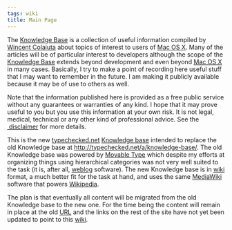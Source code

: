 ```yaml
---
tags: wiki
title: Main Page
---
```


The [Knowledge Base](/wiki/Knowledge_Base) is a collection of useful information compiled by [Wincent Colaiuta](/wiki/Wincent_Colaiuta) about topics of interest to users of [Mac OS X](/wiki/Mac_OS_X). Many of the articles will be of particular interest to developers although the scope of the [Knowledge Base](/wiki/Knowledge_Base) extends beyond development and even beyond [Mac OS X](/wiki/Mac_OS_X) in many cases. Basically, I try to make a point of recording here useful stuff that I may want to remember in the future. I am making it publicly available because it may be of use to others as well.

Note that the information published here is provided as a free public service without any guarantees or warranties of any kind. I hope that it may prove useful to you but you use this information at your own risk. It is not legal, medical, technical or any other kind of professional advice. See the [ disclaimer](/wiki/Knowledge_Base%3aGeneral_disclaimer) for more details.

This is the new [typechecked.net](/wiki/typechecked.net) [Knowledge base](/wiki/Knowledge_base) intended to replace the old Knowledge base at <http://typechecked.net/a/knowledge-base/>. The old Knowledge base was powered by [Movable Type](/wiki/Movable_Type) which despite my efforts at organizing things using hierarchical categories was not very well suited to the task (it is, after all, [weblog](/wiki/weblog) software). The new Knowledge base is in [wiki](/wiki/wiki) format, a much better fit for the task at hand, and uses the same [MediaWiki](/wiki/MediaWiki) software that powers [Wikipedia](/wiki/Wikipedia).

The plan is that eventually all content will be migrated from the old Knowledge base to the new one. For the time being the content will remain in place at the old [URL](/wiki/URL) and the links on the rest of the site have not yet been updated to point to this [wiki](/wiki/wiki).

